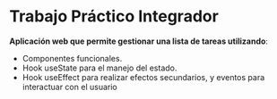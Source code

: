 # Trabajo Práctico Integrador

**Aplicación web que permite gestionar una lista de tareas utilizando**:

- Componentes funcionales.
- Hook useState para el manejo del estado.
- Hook useEffect para realizar efectos secundarios, y eventos para interactuar con el usuario
